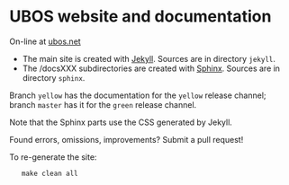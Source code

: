 UBOS website and documentation
==============================

On-line at [ubos.net](https://ubos.net/)

* The main site is created with [Jekyll](http://jekyllrb.com/). Sources are in directory `jekyll`.
* The /docsXXX subdirectories are created with [Sphinx](http://sphinx-doc.org/). Sources are in directory `sphinx`.

Branch `yellow` has the documentation for the `yellow` release channel; branch `master` has
it for the `green` release channel.

Note that the Sphinx parts use the CSS generated by Jekyll.

Found errors, omissions, improvements? Submit a pull request!

To re-generate the site:

```
   make clean all
```
